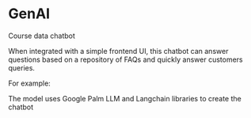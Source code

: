 # GenAI
Course data chatbot

When integrated with a simple frontend UI, this chatbot can answer questions based on a repository of FAQs and quickly answer customers queries.

For example: 



The model uses Google Palm LLM and Langchain libraries to create the chatbot
